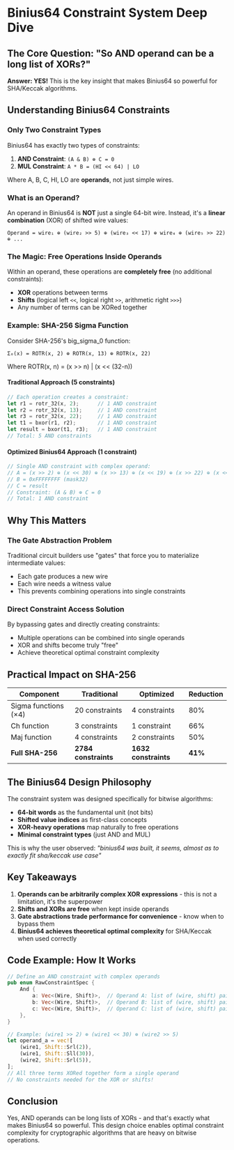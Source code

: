 # Binius64 Constraint System Deep Dive

## The Core Question: "So AND operand can be a long list of XORs?"

**Answer: YES!** This is the key insight that makes Binius64 so powerful for SHA/Keccak algorithms.

## Understanding Binius64 Constraints

### Only Two Constraint Types

Binius64 has exactly two types of constraints:

1. **AND Constraint**: `(A & B) ⊕ C = 0`
2. **MUL Constraint**: `A * B = (HI << 64) | LO`

Where A, B, C, HI, LO are **operands**, not just simple wires.

### What is an Operand?

An operand in Binius64 is **NOT** just a single 64-bit wire. Instead, it's a **linear combination** (XOR) of shifted wire values:

```
Operand = wire₁ ⊕ (wire₂ >> 5) ⊕ (wire₃ << 17) ⊕ wire₄ ⊕ (wire₅ >> 22) ⊕ ...
```

### The Magic: Free Operations Inside Operands

Within an operand, these operations are **completely free** (no additional constraints):
- **XOR** operations between terms
- **Shifts** (logical left `<<`, logical right `>>`, arithmetic right `>>>`)
- Any number of terms can be XORed together

### Example: SHA-256 Sigma Function

Consider SHA-256's big_sigma_0 function:
```
Σ₀(x) = ROTR(x, 2) ⊕ ROTR(x, 13) ⊕ ROTR(x, 22)
```

Where ROTR(x, n) = (x >> n) | (x << (32-n))

#### Traditional Approach (5 constraints)
```rust
// Each operation creates a constraint:
let r1 = rotr_32(x, 2);      // 1 AND constraint
let r2 = rotr_32(x, 13);     // 1 AND constraint  
let r3 = rotr_32(x, 22);     // 1 AND constraint
let t1 = bxor(r1, r2);       // 1 AND constraint
let result = bxor(t1, r3);   // 1 AND constraint
// Total: 5 AND constraints
```

#### Optimized Binius64 Approach (1 constraint)
```rust
// Single AND constraint with complex operand:
// A = (x >> 2) ⊕ (x << 30) ⊕ (x >> 13) ⊕ (x << 19) ⊕ (x >> 22) ⊕ (x << 10)
// B = 0xFFFFFFFF (mask32)
// C = result
// Constraint: (A & B) ⊕ C = 0
// Total: 1 AND constraint
```

## Why This Matters

### The Gate Abstraction Problem

Traditional circuit builders use "gates" that force you to materialize intermediate values:
- Each gate produces a new wire
- Each wire needs a witness value
- This prevents combining operations into single constraints

### Direct Constraint Access Solution

By bypassing gates and directly creating constraints:
- Multiple operations can be combined into single operands
- XOR and shifts become truly "free"
- Achieve theoretical optimal constraint complexity

## Practical Impact on SHA-256

| Component | Traditional | Optimized | Reduction |
|-----------|------------|-----------|-----------|
| Sigma functions (×4) | 20 constraints | 4 constraints | 80% |
| Ch function | 3 constraints | 1 constraint | 66% |
| Maj function | 4 constraints | 2 constraints | 50% |
| **Full SHA-256** | **2784 constraints** | **1632 constraints** | **41%** |

## The Binius64 Design Philosophy

The constraint system was designed specifically for bitwise algorithms:
- **64-bit words** as the fundamental unit (not bits)
- **Shifted value indices** as first-class concepts
- **XOR-heavy operations** map naturally to free operations
- **Minimal constraint types** (just AND and MUL)

This is why the user observed: *"binius64 was built, it seems, almost as to exactly fit sha/keccak use case"*

## Key Takeaways

1. **Operands can be arbitrarily complex XOR expressions** - this is not a limitation, it's the superpower
2. **Shifts and XORs are free** when kept inside operands
3. **Gate abstractions trade performance for convenience** - know when to bypass them
4. **Binius64 achieves theoretical optimal complexity** for SHA/Keccak when used correctly

## Code Example: How It Works

```rust
// Define an AND constraint with complex operands
pub enum RawConstraintSpec {
    And {
        a: Vec<(Wire, Shift)>,  // Operand A: list of (wire, shift) pairs
        b: Vec<(Wire, Shift)>,  // Operand B: list of (wire, shift) pairs
        c: Vec<(Wire, Shift)>,  // Operand C: list of (wire, shift) pairs
    },
}

// Example: (wire1 >> 2) ⊕ (wire1 << 30) ⊕ (wire2 >> 5)
let operand_a = vec![
    (wire1, Shift::Srl(2)),
    (wire1, Shift::Sll(30)),
    (wire2, Shift::Srl(5)),
];
// All three terms XORed together form a single operand
// No constraints needed for the XOR or shifts!
```

## Conclusion

Yes, AND operands can be long lists of XORs - and that's exactly what makes Binius64 so powerful. This design choice enables optimal constraint complexity for cryptographic algorithms that are heavy on bitwise operations.